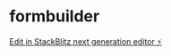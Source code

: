 # formbuilder

[Edit in StackBlitz next generation editor ⚡️](https://stackblitz.com/~/github.com/botmaster/formbuilder)